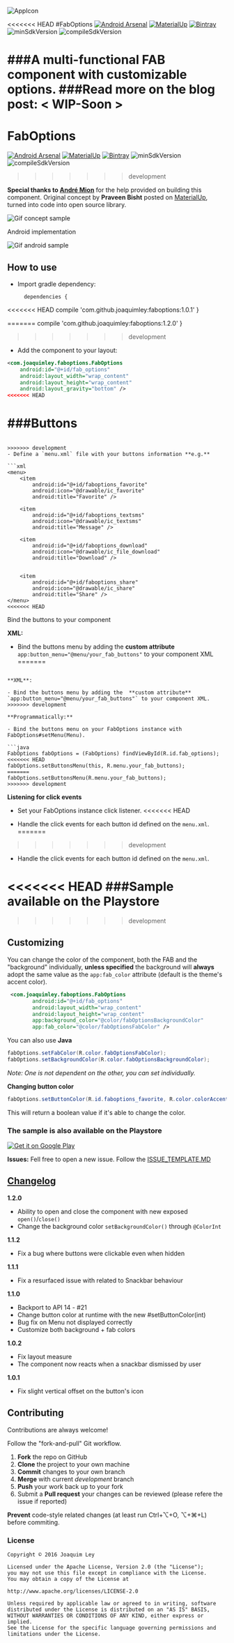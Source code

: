 ![AppIcon](../develop/sample/src/main/res/mipmap-xxhdpi/ic_launcher.png) 

<<<<<<< HEAD
#FabOptions
[![Android Arsenal](https://img.shields.io/badge/Android%20Arsenal-FabOptions-brightgreen.svg?style=flat)](http://android-arsenal.com/details/1/4734)
[![MaterialUp](https://img.shields.io/badge/MaterialUp-FabOptions-blue.svg?style=flat)](https://material.uplabs.com/posts/faboptions)
[![Bintray](https://img.shields.io/badge/Bintray-v1.0.1-brightgreen.svg?style=flat)](https://bintray.com/joaquimleyapps/opensource/com.github.joaquimley%3Afaboptions/1.0.1)
![minSdkVersion](https://img.shields.io/badge/minSdkVersion-21-red.svg?style=true)
![compileSdkVersion](https://img.shields.io/badge/compileSdkVersion-25-green.svg?style=true)

###A multi-functional FAB component with customizable options.
###Read more on the blog post: < WIP-Soon >
=======
# FabOptions
[![Android Arsenal](https://img.shields.io/badge/Android%20Arsenal-FabOptions-brightgreen.svg?style=flat)](http://android-arsenal.com/details/1/4734)
[![MaterialUp](https://img.shields.io/badge/MaterialUp-FabOptions-blue.svg?style=flat)](https://material.uplabs.com/posts/faboptions)
[![Bintray](https://img.shields.io/badge/Bintray-v1.2.0-brightgreen.svg?style=flat)](https://bintray.com/leyopensource/FabOptions/com.github.joaquimley%3Afaboptions/1.1.2)
![minSdkVersion](https://img.shields.io/badge/minSdkVersion-14-green.svg?style=true)
![compileSdkVersion](https://img.shields.io/badge/compileSdkVersion-27-green.svg?style=true)
>>>>>>> development

**Special thanks to [André Mion](https://github.com/andremion)** for the help provided on building this component.
Original concept by **Praveen Bisht** posted on [MaterialUp](https://www.uplabs.com/posts/options-floating-interaction), turned into code into open source library.


![Gif concept sample](../master/art/faboptions_materialup_demo.gif)

Android implementation

![Gif android sample](../master/art/faboptions_demo.gif)


## How to use
- Import gradle dependency:

		dependencies {
<<<<<<< HEAD
	 	   	compile 'com.github.joaquimley:faboptions:1.0.1'
		}
		
=======
	 	   	compile 'com.github.joaquimley:faboptions:1.2.0'
		}

>>>>>>> development
- Add the component to your layout:

```xml
<com.joaquimley.faboptions.FabOptions
	android:id="@+id/fab_options"
 	android:layout_width="wrap_content"
	android:layout_height="wrap_content"
  	android:layout_gravity="bottom" />
<<<<<<< HEAD
``` 

###Buttons
=======
```  

>>>>>>> development
- Define a `menu.xml` file with your buttons information **e.g.**

```xml
<menu>
    <item
        android:id="@+id/faboptions_favorite"
        android:icon="@drawable/ic_favorite"
        android:title="Favorite" />
	
    <item
        android:id="@+id/faboptions_textsms"
        android:icon="@drawable/ic_textsms"
        android:title="Message" />
	
    <item
        android:id="@+id/faboptions_download"
        android:icon="@drawable/ic_file_download"
        android:title="Download" />
	
	
    <item
        android:id="@+id/faboptions_share"
        android:icon="@drawable/ic_share"
        android:title="Share" />
</menu>
<<<<<<< HEAD
```	 	
Bind the buttons to your component

**XML:**

- Bind the buttons menu by adding the  **custom attribute** `app:button_menu="@menu/your_fab_buttons"` to your component XML
=======
```		       

**XML**:

- Bind the buttons menu by adding the  **custom attribute** `app:button_menu="@menu/your_fab_buttons"` to your component XML.
>>>>>>> development

**Programmatically:**

- Bind the buttons menu on your FabOptions instance with FabOptions#setMenu(Menu).

```java
FabOptions fabOptions = (FabOptions) findViewById(R.id.fab_options);
<<<<<<< HEAD
fabOptions.setButtonsMenu(this, R.menu.your_fab_buttons);
=======
fabOptions.setButtonsMenu(R.menu.your_fab_buttons);
>>>>>>> development
```
       
       

**Listening for click events**

- Set your FabOptions instance click listener.
<<<<<<< HEAD

- Handle the click events for each button id defined on the `menu.xml`.
=======
>>>>>>> development

- Handle the click events for each button id defined on the `menu.xml`.

<<<<<<< HEAD
###Sample available on the Playstore
=======
>>>>>>> development

## Customizing

You can change the color of the component, both the FAB and the "background" individually, **unless specified** the background will **always** adopt the same value as the ```app:fab_color``` attribute (default is the theme's accent color).


```xml
 <com.joaquimley.faboptions.FabOptions
        android:id="@+id/fab_options"
        android:layout_width="wrap_content"
        android:layout_height="wrap_content"
        app:background_color="@color/fabOptionsBackgroundColor"
        app:fab_color="@color/fabOptionsFabColor" />
```	

You can also use **Java**

```java
fabOptions.setFabColor(R.color.fabOptionsFabColor);
fabOptions.setBackgroundColor(R.color.fabOptionsBackgroundColor);
```

*Note: One is not dependent on the other, you can set individually.*

**Changing button color**
```java
fabOptions.setButtonColor(R.id.faboptions_favorite, R.color.colorAccent)
```

This will return a boolean value if it's able to change the color.


### The sample is also available on the Playstore

[![Get it on Google Play](../master/art/google-play-badge.png)](https://play.google.com/store/apps/details?id=com.joaquimley.faboptions.sample)

**Issues:**
Fell free to open a new issue. Follow the [ISSUE_TEMPLATE.MD](../development/ISSUE_TEMPLATE.MD)

## [Changelog](https://github.com/JoaquimLey/faboptions/releases)

**1.2.0** 
- Ability to open and close the component with new exposed `open()`/`close()`
- Change the background color `setBackgroundColor()` through `@ColorInt`

**1.1.2** 
- Fix a bug where buttons were clickable even when hidden

**1.1.1** 
- Fix a resurfaced issue with related to Snackbar behaviour 

**1.1.0** 
- Backport to API 14 - #21
- Change button color at runtime with the new #setButtonColor(int)
- Bug fix on Menu not displayed correctly
- Customize both background + fab colors

**1.0.2** 
- Fix layout measure
- The component now reacts when a snackbar dismissed by user
 

**1.0.1** 
- Fix slight vertical offset on the button's icon

## Contributing

Contributions are always welcome!

Follow the "fork-and-pull" Git workflow.

 1. **Fork** the repo on GitHub
 2. **Clone** the project to your own machine
 3. **Commit** changes to your own branch
 4. **Merge** with current *development* branch
 5. **Push** your work back up to your fork
 7. Submit a **Pull request** your changes can be reviewed (please refere the issue if reported)

**Prevent** code-style related changes (at least run Ctrl+⌥+O, ⌥+⌘+L) before commiting.

### License

	Copyright © 2016 Joaquim Ley

	Licensed under the Apache License, Version 2.0 (the "License");
	you may not use this file except in compliance with the License.
	You may obtain a copy of the License at

	http://www.apache.org/licenses/LICENSE-2.0

	Unless required by applicable law or agreed to in writing, software
	distributed under the License is distributed on an "AS IS" BASIS,
	WITHOUT WARRANTIES OR CONDITIONS OF ANY KIND, either express or 
	implied.
	See the License for the specific language governing permissions and
	limitations under the License.
